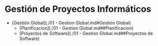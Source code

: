 # Gestión de Proyectos Informáticos
- [Gestión Global](./01 - Gestion Global.md#Gestión Global)
	- [Planificacion](./01 - Gestion Global.md##Planificacion)
	- [Proyectos de Software](./01 - Gestion Global.md##Proyectos de Software)
